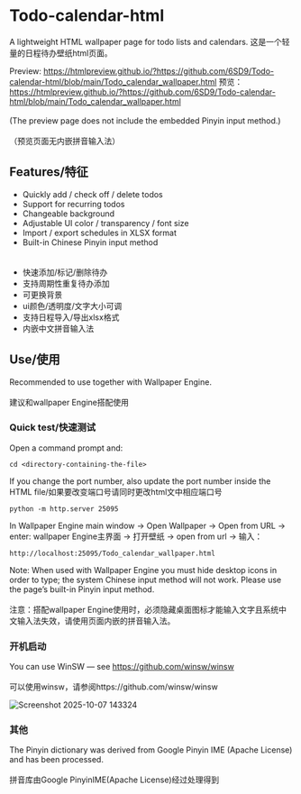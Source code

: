 # Todo-calendar-html
A lightweight HTML wallpaper page for todo lists and calendars.
这是一个轻量的日程待办壁纸html页面。

Preview: https://htmlpreview.github.io/?https://github.com/6SD9/Todo-calendar-html/blob/main/Todo_calendar_wallpaper.html
预览：https://htmlpreview.github.io/?https://github.com/6SD9/Todo-calendar-html/blob/main/Todo_calendar_wallpaper.html <br></br>
(The preview page does not include the embedded Pinyin input method.)<br></br>
（预览页面无内嵌拼音输入法）

## Features/特征
- Quickly add / check off / delete todos
- Support for recurring todos
- Changeable background
- Adjustable UI color / transparency / font size
- Import / export schedules in XLSX format
- Built-in Chinese Pinyin input method  
<br></br>
- 快速添加/标记/删除待办
- 支持周期性重复待办添加
- 可更换背景
- ui颜色/透明度/文字大小可调
- 支持日程导入/导出xlsx格式
- 内嵌中文拼音输入法

## Use/使用
Recommended to use together with Wallpaper Engine.<br></br>
建议和wallpaper Engine搭配使用

### Quick test/快速测试
Open a command prompt and:
```
cd <directory-containing-the-file>
```
If you change the port number, also update the port number inside the HTML file/如果要改变端口号请同时更改html文中相应端口号
```
python -m http.server 25095
```
In Wallpaper Engine main window → Open Wallpaper → Open from URL → enter:
wallpaper Engine主界面 → 打开壁纸 → open from url → 输入：
```
http://localhost:25095/Todo_calendar_wallpaper.html
```
Note: When used with Wallpaper Engine you must hide desktop icons in order to type; the system Chinese input method will not work. Please use the page’s built-in Pinyin input method.<br></br>
注意：搭配wallpaper Engine使用时，必须隐藏桌面图标才能输入文字且系统中文输入法失效，请使用页面内嵌的拼音输入法。

### 开机启动
You can use WinSW — see https://github.com/winsw/winsw <br></br>
可以使用winsw，请参阅https://github.com/winsw/winsw


![Screenshot 2025-10-07 143324 ](https://github.com/user-attachments/assets/ebc55342-bb6b-473c-b701-712f9f2e98bb)


### 其他
The Pinyin dictionary was derived from Google Pinyin IME (Apache License) and has been processed.<br></br>
拼音库由Google PinyinIME(Apache License)经过处理得到
